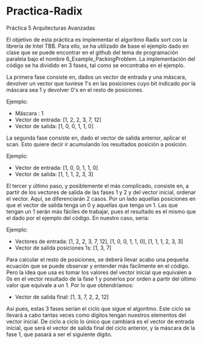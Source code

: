 # Practica-Radix
 Práctica 5 Arquitecturas Avanzadas

El objetivo de esta práctica es implementar el algoritmo Radix sort con la librería de Intel TBB.
Para ello, se ha utilizado de base el ejemplo dado en clase que se puede encontrar en el github del tema de programación paralela bajo el nombre 6_Example_PackingProblem. La implementación del código se ha dividido en 3 fases, tal como se encontraba en el ejemplo. 

La primera fase consiste en, dados un vector de entrada y una máscara, devolver un vector que tuviese 1's en las posiciones cuyo bit indicado por la máscara sea 1 y devolver 0's en el resto de posiciones.

Ejemplo: 
- Máscara : 1
- Vector de entrada: [1, 2, 2, 3, 7, 12]
- Vector de salida:  [1, 0, 0, 1, 1, 0]

La segunda fase consiste en, dado el vector de salida anterior, aplicar el scan. Esto quiere decir ir acumulando los resultados posición a posición.

Ejemplo: 
- Vector de entrada:  [1, 0, 0, 1, 1, 0]
- Vector de salida: [1, 1, 1, 2, 3, 3]

El tercer y último paso, y posiblemente el más complicado, consiste en, a partir de los vectores de salida de las fases 1 y 2 y del vector inicial, ordenar el vector.
Aquí, se diferenciarán 2 casos. Por un lado aquellas posiciones en que el vector de salida tenga un 0 y aquellas que tenga un 1. Las que tengan un 1 serán más fáciles de trabajar, pues el resultado es el mismo que el dado por el ejemplo del código. En nuestro caso, sería:

Ejemplo:
- Vectores de entrada: [1, 2, 2, 3, 7, 12], [1, 0, 0, 1, 1, 0], [1, 1, 1, 2, 3, 3]
- Vector de salida posiciones 1s: [1, 3, 7]

Para calcular el resto de posiciones, se deberá llevar acabo una pequeña ecuación que se puede observar y entender más fácilmente en el código. Pero la idea que usa es tomar los valores del vector inicial que equivalen a 0s en el vector resultado de la fase 1 y ponerlos por orden a partir del último valor que equivale a un 1. Por lo que obtendríamos:
- Vector de salida final: [1, 3, 7, 2, 2, 12]

Así pues, estas 3 fases serían el ciclo que sigue el algoritmo. Este ciclo se llevará a cabo tantas veces como dígitos tengan nuestros elementos del vector inicial. De ciclo a ciclo lo único que cambiará es el vector de entrada inicial, que será el vector de salida final del ciclo anterior, y la máscara de la fase 1, que pasará a ser el siguiente dígito.
